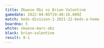 ```yaml
---
title: Okwose Obi vs Brian Valentine
gamedate: 2022-04-05T19:48:16.609Z
match: beds-division-1-2021-22-beds-a-home
boardno: 5
white: okwose-marc-obi
black: brian-valentine
result: 0-1
---
```


